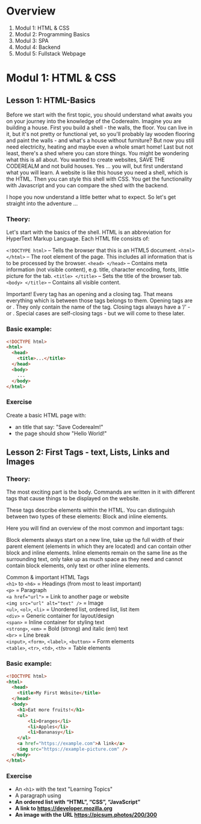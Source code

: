 # Overview

1. Modul 1: HTML & CSS
2. Modul 2: Programming Basics
3. Modul 3: SPA
4. Modul 4: Backend
5. Modul 5: Fullstack Webpage

# Modul 1: HTML & CSS

## Lesson 1: HTML-Basics

Before we start with the first topic, you should understand what awaits you on your journey into the knowledge of the Coderealm.
Imagine you are building a house. First you build a shell - the walls, the floor. You can live in it, but it's not pretty or functional yet, so you'll probably lay wooden flooring and paint the walls - and what's a house without furniture? But now you still need electricity, heating and maybe even a whole smart home! Last but not least, there's a shed where you can store things.
You might be wondering what this is all about. You wanted to create websites, SAVE THE CODEREALM and not build houses. Yes ... you will, but first understand what you will learn. A website is like this house you need a shell, which is the HTML. Then you can style this shell with CSS. You get the functionality with Javascript and you can compare the shed with the backend.

I hope you now understand a little better what to expect. So let's get straight into the adventure ...

### Theory:

Let's start with the basics of the shell. HTML is an abbreviation for HyperText Markup Language. Each HTML file consists of:

`<!DOCTYPE html>` – Tells the browser that this is an HTML5 document.
`<html> </html>` – The root element of the page. This includes all information that is to be processed by the browser.
`<head> </head>` – Contains meta information (not visible content), e.g. title, character encoding, fonts, little picture for the tab.
`<title> </title>` – Sets the title of the browser tab.
`<body> </title>` – Contains all visible content.

Important!
Every tag has an opening and a closing tag. That means everything which is between those tags belongs to them. Opening tags are <head> or <body>. They only contain the name of the tag. Closing tags always have a ‘/’ - </head> or </body>. Special cases are self-closing tags - but we will come to these later.

### Basic example:

```html
<!DOCTYPE html>
<html>
  <head>
    <title>...</title>
  </head>
  <body>
    ...
  </body>
</html>
```

### Exercise

Create a basic HTML page with:

- an title that say: "Save Coderealm!"
- the page should show "Hello World!"

## Lesson 2: First Tags - text, Lists, Links and Images

### Theory:

The most exciting part is the body. Commands are written in it with different tags that cause things to be displayed on the website.

These tags describe elements within the HTML. You can distinguish between two types of these elements: Block and inline elements.

Here you will find an overview of the most common and important tags:

Block elements always start on a new line, take up the full width of their parent element (elements in which they are located) and can contain other block and inline elements.
Inline elements remain on the same line as the surrounding text, only take up as much space as they need and cannot contain block elements, only text or other inline elements.

Common & important HTML Tags
<br>
`<h1>` to `<h6>` = Headings (from most to least important)
<br>
`<p>` = Paragraph
<br>
`<a href="url">` = Link to another page or website
<br>
`<img src="url" alt="text" />` = Image
<br>
`<ul>`, `<ol>`, `<li>` = Unordered list, ordered list, list item
<br>
`<div>` = Generic container for layout/design
<br>
`<span>` = Inline container for styling text
<br>
`<strong>`, `<em>` = Bold (strong) and italic (em) text
<br>
`<br>` = Line break
<br>
`<input>`, `<form>`, `<label>`, `<button>` = Form elements
<br>
`<table>`, `<tr>`, `<td>`, `<th>` = Table elements

### Basic example:

```html
<!DOCTYPE html>
<html>
  <head>
    <title>My First Website</title>
  </head>
  <body>
    <h1>Eat more fruits!</h1>
    <ul>
        <li>Oranges</li>
        <li>Apples</li>
        <li>Bananasy</li>
    </ul>
    <a href="https://example.com">A link</a>
    <img src="https://example-picture.com" />
  </body>
</html>
```

### Exercise

- An `<h1>` with the text "Learning Topics"
- A paragraph using <strong>
- An ordered list with “HTML”, “CSS”, “JavaScript”
- A link to https://developer.mozilla.org
- An image with the URL https://picsum.photos/200/300


